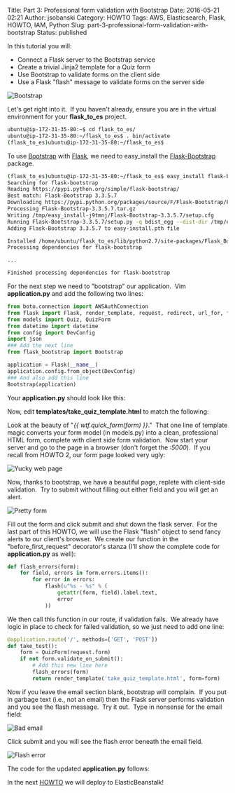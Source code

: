Title: Part 3:  Professional form validation with Bootstrap
Date: 2016-05-21 02:21
Author: jsobanski
Category: HOWTO
Tags: AWS, Elasticsearch, Flask, HOWTO, IAM, Python
Slug: part-3-professional-form-validation-with-bootstrap
Status: published

In this tutorial you will:

  - Connect a Flask server to the Bootstrap service
  - Create a trivial Jinja2 template for a Quiz form
  - Use Bootstrap to validate forms on the client side
  - Use a Flask "flash" message to validate forms on the server side

![Bootstrap]({filename}/images/Part_3_Professional_form_validation_with_Bootstrap/bootstrap-1024x551.png)

Let's get right into it.  If you haven't already, ensure you are in the virtual environment for your **__flask\_to\_es__** project.

```bash
ubuntu@ip-172-31-35-80:~$ cd flask_to_es/
ubuntu@ip-172-31-35-80:~/flask_to_es$ . bin/activate
(flask_to_es)ubuntu@ip-172-31-35-80:~/flask_to_es$
```

To use [Bootstrap](http://getbootstrap.com/) with [Flask](http://flask.pocoo.org/), we need to easy\_install the [Flask-Bootstrap](https://pythonhosted.org/Flask-Bootstrap/) package.

```bash
(flask_to_es)ubuntu@ip-172-31-35-80:~/flask_to_es$ easy_install flask-bootstrap
Searching for flask-bootstrap
Reading https://pypi.python.org/simple/flask-bootstrap/
Best match: Flask-Bootstrap 3.3.5.7
Downloading https://pypi.python.org/packages/source/F/Flask-Bootstrap/Flask-Bootstrap-3.3.5.7.tar.gz#md5=4471ad68dbf71a3c68e00bd0e1301a9f
Processing Flask-Bootstrap-3.3.5.7.tar.gz
Writing /tmp/easy_install-j9tmnj/Flask-Bootstrap-3.3.5.7/setup.cfg
Running Flask-Bootstrap-3.3.5.7/setup.py -q bdist_egg --dist-dir /tmp/easy_install-j9tmnj/Flask-Bootstrap-3.3.5.7/egg-dist-tmp-yeciJJ
Adding Flask-Bootstrap 3.3.5.7 to easy-install.pth file

Installed /home/ubuntu/flask_to_es/lib/python2.7/site-packages/Flask_Bootstrap-3.3.5.7-py2.7.egg
Processing dependencies for flask-bootstrap

...

Finished processing dependencies for flask-bootstrap
```

For the next step we need to "bootstrap" our application.  Vim **__application.py__** and add the following two lines:

```python
from boto.connection import AWSAuthConnection
from flask import Flask, render_template, request, redirect, url_for, flash
from models import Quiz, QuizForm
from datetime import datetime
from config import DevConfig
import json
### Add the next line
from flask_bootstrap import Bootstrap

application = Flask(__name__)
application.config.from_object(DevConfig)
### And also add this line
Bootstrap(application)
```

Your **__application.py__** should look like this:

<p>
<script src="https://gist.github.com/hatdropper1977/ee72fc709932fde6279e.js"></script>
</p>

Now, edit **__templates/take\_quiz\_template.html__** to match the following:

<p>
<script src="https://gist.github.com/hatdropper1977/a8d9cddb02b0eb6bc074.js"></script>
</p>

Look at the beauty of "*{{ wtf.quick\_form(form) }}*."  That one line of template magic converts your form model (in models.py) into a clean, professional HTML form, complete with client side form validation.  Now start your server and go to the page in a browser (don't forget the *:5000*).  If you recall from HOWTO 2, our form page looked very ugly:

![Yucky web page]({filename}/images/Part_3_Professional_form_validation_with_Bootstrap/ugly_web_page-300x109.png)

Now, thanks to bootstrap, we have a beautiful page, replete with client-side validation.  Try to submit without filling out either field and you will get an alert.

![Pretty form]({filename}/images/Part_3_Professional_form_validation_with_Bootstrap/pretty_form-300x240.png)

Fill out the form and click submit and shut down the flask server.  For the last part of this HOWTO, we will use the Flask "flash" object to send fancy alerts to our client's browser.  We create our function in the "before\_first\_request" decorator's stanza (I'll show the complete code for **__application.py__** as well):

```python
def flash_errors(form):
    for field, errors in form.errors.items():
        for error in errors:
            flash(u"%s - %s" % (
                getattr(form, field).label.text,
                error
            ))
```

We then call this function in our route, if validation fails.  We already have logic in place to check for failed validation, so we just need to add one line:

```python
@application.route('/', methods=['GET', 'POST'])
def take_test():
    form = QuizForm(request.form)
    if not form.validate_on_submit():
        # Add this new line here
        flash_errors(form)
        return render_template('take_quiz_template.html', form=form)
```

Now if you leave the email section blank, bootstrap will complain.  If you put in garbage text (i.e., not an email) then the Flask server performs validation and you see the flash message.  Try it out.  Type in nonsense for the email field:

![Bad email]({filename}/images/Part_3_Professional_form_validation_with_Bootstrap/bad_email-1024x687.png)

Click submit and you will see the flash error beneath the email field.

![Flash error]({filename}/images/Part_3_Professional_form_validation_with_Bootstrap/flash_error-1024x698.png)

The code for the updated **__application.py__** follows:

<p>
<script src="https://gist.github.com/hatdropper1977/08e665baa01b483bd234.js"></script>
</p>

In the next [HOWTO]({filename}/part-4-connect-elasticbeanstalk-to-elasticsearch-aws-identity-and-access-management-iam.md) we will deploy to ElasticBeanstalk!
